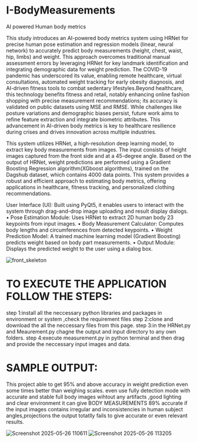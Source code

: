 # I-BodyMeasurements
AI powered Human body metrics

This study introduces an AI-powered body metrics system using HRNet for 
precise human pose estimation and regression models (linear, neural network) to 
accurately predict body measurements (height, chest, waist, hip, limbs) and 
weight. This approach overcomes traditional manual assessment errors by 
leveraging HRNet for key landmark identification and integrating demographic 
data for weight prediction. The COVID-19 pandemic has underscored its value, 
enabling remote healthcare, virtual consultations, automated weight tracking for 
early obesity diagnosis, and AI-driven fitness tools to combat sedentary 
lifestyles.Beyond healthcare, this technology benefits fitness and retail, notably 
enhancing online fashion shopping with precise measurement recommendations; 
its accuracy is validated on public datasets using MSE and RMSE. While 
challenges like posture variations and demographic biases persist, future work 
aims to refine feature extraction and integrate biometric attributes. This 
advancement in AI-driven body metrics is key to healthcare resilience during 
crises and drives innovation across multiple industries.

This  system utilizes HRNet, a high-resolution deep learning 
model, to extract key body measurements from images. The input consists of 
height images captured from the front side and at a 45-degree angle. Based on the 
output of HRNet, weight predictions are performed using a Gradient Boosting 
Regression algorithm(XGboost algorithms), trained on the Dagshub dataset, 
which contains 4000 data points. This system provides a robust and efficient 
approach to estimating body metrics, offering applications in healthcare, fitness 
tracking, and personalized clothing recommendations.


User Interface (UI): Built using PyQt5, it enables users to interact with 
the system through drag-and-drop image uploading and result display 
dialogs. 
• Pose Estimation Module: Uses HRNet to extract 2D human body 23 keypoints from input images. 
• Body Measurement Calculator: Computes body lengths and circumferences from detected keypoints. 
• Weight Prediction Model: A trained machine learning model (Gradient Boosting) predicts weight based on body part measurements. 
• Output Module: Displays the predicted weight to the user using a dialog box.

![front_skeleton](https://github.com/user-attachments/assets/433d7179-b442-4cb2-a020-7a279846a6ff)


# TO EXECUTE THE APPLICATION FOLLOW THE STEPS:
 step 1:install all the neccessary python libraries and packages in environment or system ,check the requirement files
 step 2:clone and download the all the neccessary files from this page.
 step 3:in the HRNet.py and Meaurement.py chagne the output and input directory to any own folders.
 step 4:execute measurement.py in python terminal and then drag and provide the neccessary input images and data.

 # SAMPLE OUTPUT:
 This project able to get 95% and above accuracy in weight prediction even some times better than weighing scales.
 even use fully detection mode with accurate and stable full body images wihtout any artifacts ,good lighting and clear environment it can give BODY MEASUREMENTS 89% accurate
 if the input images contains irregular and inconsistencies in human subject angles,projections the output totatlly fails to give accurate or even relevant results.
 
 ![Screenshot 2025-05-26 110611](https://github.com/user-attachments/assets/f9143615-6587-4494-88a3-93b302941818)
 ![Screenshot 2025-05-26 113205](https://github.com/user-attachments/assets/0e21781a-e90c-4416-83f1-c75930a9b7ed)

 

 
